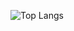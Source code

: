 
![Top Langs](https://github-readme-stats.vercel.app/api/top-langs/?username=To-steak&layout=compact)
